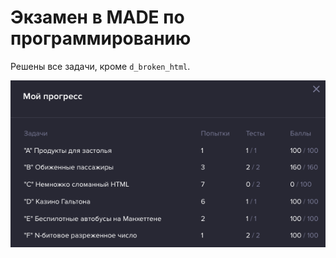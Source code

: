 # Экзамен в MADE по программированию

Решены все задачи, кроме `d_broken_html`.

![результаты](results.png)
